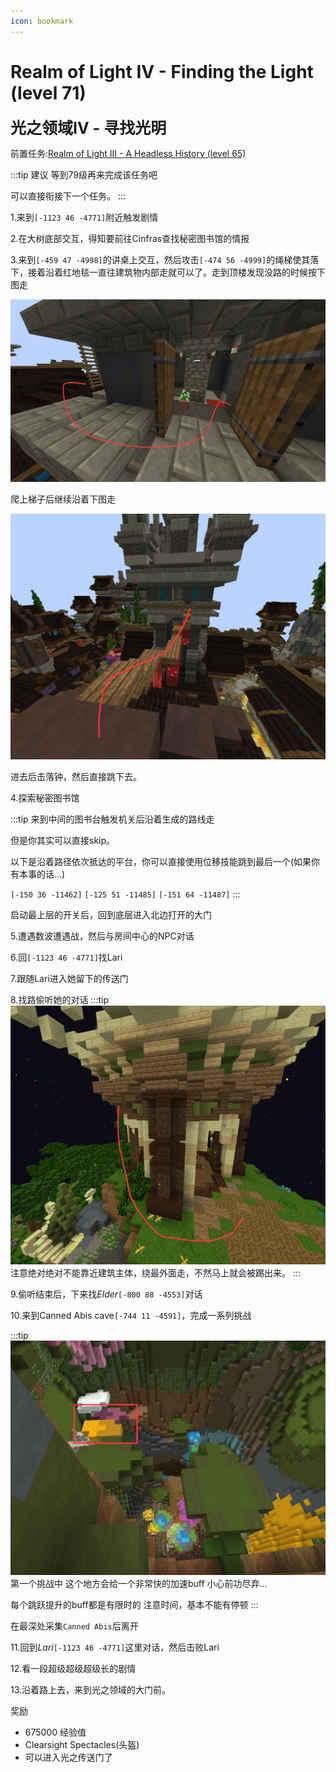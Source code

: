 ```yaml
---
icon: bookmark
---
```



# Realm of Light IV - Finding the Light (level 71)
<span style="font-size: 25px;">**光之领域IV - 寻找光明**</span>

前置任务:[Realm of Light III - A Headless History (level 65)](/quests/lvl61-70/level%2065%20-%20Realm%20of%20Light%20III%20-%20A%20Headless%20History.html)

:::tip 建议
等到79级再来完成该任务吧

可以直接衔接下一个任务。
:::

1.来到`[-1123 46 -4771]`附近触发剧情

2.在大树底部交互，得知要前往Cinfras查找秘密图书馆的情报

3.来到`[-459 47 -4998]`的讲桌上交互，然后攻击`[-474 56 -4999]`的绳梯使其落下，接着沿着红地毯一直往建筑物内部走就可以了。走到顶楼发现没路的时候按下图走

![](/assets/img/lvl71-1.jpg)

爬上梯子后继续沿着下图走

![](/assets/img/lvl71-2.jpg)

进去后击落钟，然后直接跳下去。

4.探索秘密图书馆

:::tip
来到中间的图书台触发机关后沿着生成的路线走

但是你其实可以直接skip。

以下是沿着路径依次抵达的平台，你可以直接使用位移技能跳到最后一个(如果你有本事的话...)

`[-150 36 -11462]` `[-125 51 -11485]` `[-151 64 -11487]`
:::

启动最上层的开关后，回到底层进入北边打开的大门

5.遭遇数波遭遇战，然后与房间中心的NPC对话

6.回`[-1123 46 -4771]`找Lari

7.跟随Lari进入她留下的传送门

8.找路偷听她的对话
:::tip
![](/assets/img/lvl71-3.jpg)
注意绝对绝对不能靠近建筑主体，绕最外面走，不然马上就会被踢出来。
:::

9.偷听结束后，下来找*Elder*`[-800 88 -4553]`对话

10.来到Canned Abis cave`[-744 11 -4591]`，完成一系列挑战

:::tip
![](/assets/img/lvl71-4.jpg)
第一个挑战中 这个地方会给一个非常快的加速buff 小心前功尽弃...

每个跳跃提升的buff都是有限时的 注意时间，基本不能有停顿
:::

在最深处采集`Canned Abis`后离开

11.回到*Lari*`[-1123 46 -4771]`这里对话，然后击败Lari

12.看一段超级超级超级长的剧情

13.沿着路上去，来到光之领域的大门前。

奖励
+ 675000 经验值
+ Clearsight Spectacles(头盔)
+ 可以进入光之传送门了